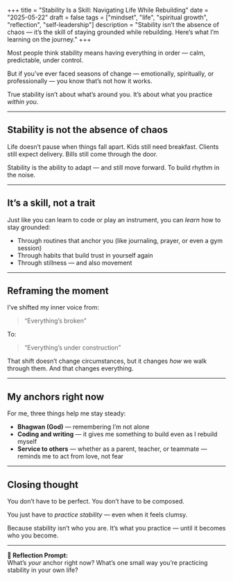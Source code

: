 +++
title = "Stability Is a Skill: Navigating Life While Rebuilding"
date = "2025-05-22"
draft = false
tags = ["mindset", "life", "spiritual growth", "reflection", "self-leadership"]
description = "Stability isn’t the absence of chaos — it’s the skill of staying grounded while rebuilding. Here’s what I’m learning on the journey."
+++

Most people think stability means having everything in order — calm, predictable, under control.

But if you’ve ever faced seasons of change — emotionally, spiritually, or professionally — you know that’s not how it works.

True stability isn’t about what’s around you. It’s about what you practice *within you*.

---

## Stability is not the absence of chaos

Life doesn’t pause when things fall apart. Kids still need breakfast. Clients still expect delivery. Bills still come through the door.

Stability is the ability to adapt — and still move forward. To build rhythm in the noise.

---

## It’s a skill, not a trait

Just like you can learn to code or play an instrument, you can *learn* how to stay grounded:
- Through routines that anchor you (like journaling, prayer, or even a gym session)
- Through habits that build trust in yourself again
- Through stillness — and also movement

---

## Reframing the moment

I’ve shifted my inner voice from:

> “Everything’s broken”

To:

> “Everything’s under construction”

That shift doesn’t change circumstances, but it changes *how* we walk through them. And that changes everything.

---

## My anchors right now

For me, three things help me stay steady:
- **Bhagwan (God)** — remembering I’m not alone
- **Coding and writing** — it gives me something to build even as I rebuild myself
- **Service to others** — whether as a parent, teacher, or teammate — reminds me to act from love, not fear

---

## Closing thought

You don’t have to be perfect. You don’t have to be composed.

You just have to *practice stability* — even when it feels clumsy.

Because stability isn’t who you are. It’s what you practice — until it becomes who you become.

---

**🧠 Reflection Prompt:**  
What’s *your* anchor right now? What’s one small way you’re practicing stability in your own life?
